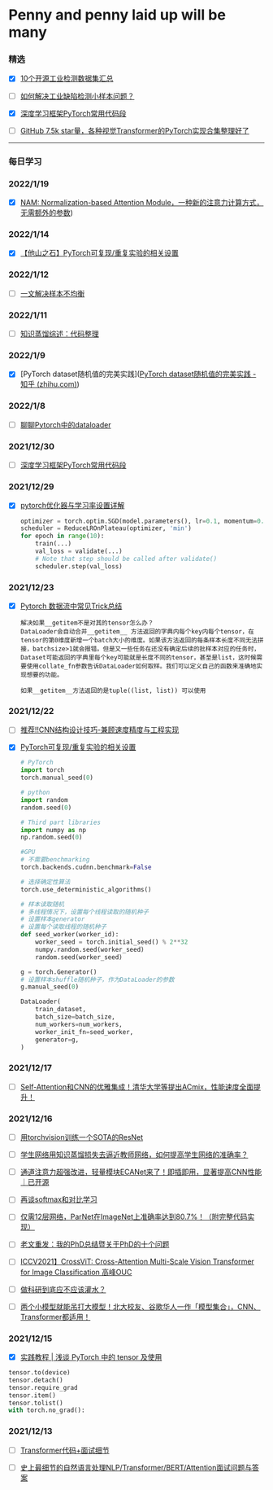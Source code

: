 # Penny and penny laid up will be many


### 精选
- [x] [10个开源工业检测数据集汇总](https://mp.weixin.qq.com/s/aV4eZk5hYwrBPsf0y_xS0w)
- [ ] [如何解决工业缺陷检测小样本问题？](https://mp.weixin.qq.com/s/CB-SIFq-5_Q0Lf0o54bgwQ)

- [x] [深度学习框架PyTorch常用代码段](https://mp.weixin.qq.com/s/4breleAhCh6_9tvMK3WDaw)
- [ ] [GitHub 7.5k star量，各种视觉Transformer的PyTorch实现合集整理好了](https://mp.weixin.qq.com/s/aZwmaY8AjdaomETmMfpy2g)
  
---

### 每日学习

### 2022/1/19

- [x] [NAM: Normalization-based Attention Module，一种新的注意力计算方式，无需额外的参数](https://mp.weixin.qq.com/s/MTtTWOIN5G_4ZwMUbSqitg))

### 2022/1/14

- [x] [【他山之石】PyTorch可复现/重复实验的相关设置 ](https://mp.weixin.qq.com/s/xqe-a0-vOVfH-8u_y4CZVA)

### 2022/1/12

- [ ] [一文解决样本不均衡](https://mp.weixin.qq.com/s/ZRpph2VoL6llpkvj6yWewQ)

### 2022/1/11

- [ ] [知识蒸馏综述：代码整理](https://zhuanlan.zhihu.com/p/444664308)

### 2022/1/9

- [x] [PyTorch dataset随机值的完美实践]([PyTorch dataset随机值的完美实践 - 知乎 (zhihu.com)](https://zhuanlan.zhihu.com/p/377155682))  

### 2022/1/8

- [ ] [聊聊Pytorch中的dataloader](https://zhuanlan.zhihu.com/p/117270644)

### 2021/12/30
- [ ] [深度学习框架PyTorch常用代码段](https://mp.weixin.qq.com/s/4breleAhCh6_9tvMK3WDaw)

### 2021/12/29
- [x] [pytorch优化器与学习率设置详解](https://mp.weixin.qq.com/s/nz4RdxdG8d8lCJl-hEu6TA)
  ```python
  optimizer = torch.optim.SGD(model.parameters(), lr=0.1, momentum=0.9)
  scheduler = ReduceLROnPlateau(optimizer, 'min')
  for epoch in range(10):
      train(...)
      val_loss = validate(...)
      # Note that step should be called after validate()
      scheduler.step(val_loss)
  ```

### 2021/12/23
- [x] [Pytorch 数据流中常见Trick总结](https://zhuanlan.zhihu.com/p/441317369)
  ```
  解决如果__getitem不是对其的tensor怎么办？
  DataLoader会自动合并__getitem__ 方法返回的字典内每个key内每个tensor，在tensor的第0维度新增一个batch大小的维度。如果该方法返回的每条样本长度不同无法拼接，batchsize>1就会报错。但是又一些任务在还没有确定后续的批样本对应的任务时，Dataset可能返回的字典里每个key可能就是长度不同的tensor，甚至是list，这时候需要使用collate_fn参数告诉DataLoader如何取样。我们可以定义自己的函数来准确地实现想要的功能。
  
  如果__getitem__方法返回的是tuple((list, list)) 可以使用
  ```
### 2021/12/22
- [ ] [推荐!!CNN结构设计技巧-兼顾速度精度与工程实现](https://mp.weixin.qq.com/s/a3dwhUbNaRDhidDBZvdLMw)
- [x] [PyTorch可复现/重复实验的相关设置](https://zhuanlan.zhihu.com/p/448284000)

    ```python
    # PyTorch
    import torch
    torch.manual_seed(0)
    
    # python
    import random
    random.seed(0)
    
    # Third part libraries
    import numpy as np
    np.random.seed(0)
    
    #GPU
    # 不需要benchmarking
    torch.backends.cudnn.benchmark=False
    
    # 选择确定性算法
    torch.use_deterministic_algorithms() 
    
    # 样本读取随机
    # 多线程情况下，设置每个线程读取的随机种子
    # 设置样本generator
    # 设置每个读取线程的随机种子
    def seed_worker(worker_id):
        worker_seed = torch.initial_seed() % 2**32
        numpy.random.seed(worker_seed)
        random.seed(worker_seed)
    
    g = torch.Generator()
    # 设置样本shuffle随机种子，作为DataLoader的参数
    g.manual_seed(0)
    
    DataLoader(
        train_dataset,
        batch_size=batch_size,
        num_workers=num_workers,
        worker_init_fn=seed_worker,
        generator=g,
    )
    
    ```

### 2021/12/17
- [ ] [Self-Attention和CNN的优雅集成！清华大学等提出ACmix，性能速度全面提升！](https://zhuanlan.zhihu.com/p/440510903?utm_source=wechat_session&utm_medium=social&utm_oi=672184783560380416)

### 2021/12/16
- [ ] [用torchvision训练一个SOTA的ResNet](https://zhuanlan.zhihu.com/p/436518994?utm_source=wechat_session&utm_medium=social&utm_oi=824054350027554816&utm_campaign=shareopn)

- [ ] [学生网络用知识蒸馏损失去逼近教师网络，如何提高学生网络的准确率？](https://www.zhihu.com/question/386173051/answer/2268710658?utm_source=wechat_session&utm_medium=social&utm_oi=824054350027554816&utm_content=group3_Answer&utm_campaign=shareopn)

- [ ] [通道注意力超强改进，轻量模块ECANet来了！即插即用，显著提高CNN性能｜已开源](https://zhuanlan.zhihu.com/p/153112149?utm_source=wechat_session&utm_medium=social&utm_oi=824054350027554816&utm_campaign=shareopn)

- [ ] [再谈softmax和对比学习](https://zhuanlan.zhihu.com/p/441985870?utm_source=wechat_session&utm_medium=social&utm_oi=824054350027554816&utm_campaign=shareopn)

- [ ] [仅需12层网络，ParNet在ImageNet上准确率达到80.7%！（附完整代码实现）](https://zhuanlan.zhihu.com/p/445683480?utm_source=wechat_session&utm_medium=social&utm_oi=824054350027554816&utm_campaign=shareopn)

- [ ] [老文重发：我的PhD总结暨关于PhD的十个问题](https://zhuanlan.zhihu.com/p/438640120?utm_source=wechat_session&utm_medium=social&utm_oi=824054350027554816&utm_campaign=shareopn)

- [ ] [ICCV2021】CrossViT: Cross-Attention Multi-Scale Vision Transformer for Image Classification
高峰OUC](https://zhuanlan.zhihu.com/p/444799438?utm_source=wechat_session&utm_medium=social&utm_oi=824054350027554816&utm_campaign=shareopn)

- [ ] [做科研到底应不应该灌水？](https://www.zhihu.com/question/273953521/answer/2246266820?utm_source=wechat_session&utm_medium=social&utm_oi=824054350027554816&utm_content=group3_Answer&utm_campaign=shareopn)

- [ ] [两个小模型就能吊打大模型！北大校友、谷歌华人一作「模型集合」，CNN、Transformer都适用！](https://zhuanlan.zhihu.com/p/434798566?utm_source=wechat_session&utm_medium=social&utm_oi=824054350027554816&utm_campaign=shareopn)

### 2021/12/15
- [x] [实践教程 | 浅谈 PyTorch 中的 tensor 及使用](https://mp.weixin.qq.com/s/6Q6LrRwGmGZ7Qs72hVNE7A)
```python
tensor.to(device)
tensor.detach()
tensor.require_grad
tensor.item()
tensor.tolist()
with torch.no_grad():
```


### 2021/12/13

- [ ] [Transformer代码+面试细节](https://mp.weixin.qq.com/s/x73m8caXjj-iqC9XsvHa0g)

- [ ] [史上最细节的自然语言处理NLP/Transformer/BERT/Attention面试问题与答案](https://zhuanlan.zhihu.com/p/348373259)
